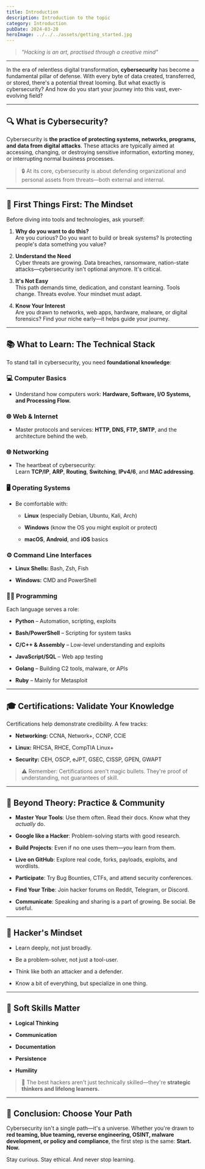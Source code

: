 ```yaml
---
title: Introduction
description: Introduction to the topic
category: Introduction
pubDate: 2024-03-20
heroImage: ../../../assets/getting_started.jpg
---
```


> *"Hacking is an art, practised through a creative mind"*

---

In the era of relentless digital transformation, **cybersecurity** has become a fundamental pillar of defense. With every byte of data created, transferred, or stored, there's a potential threat looming. But what exactly is cybersecurity? And how do you start your journey into this vast, ever-evolving field?

---

## 🔍 What is Cybersecurity?

Cybersecurity is **the practice of protecting systems, networks, programs, and data from digital attacks**. These attacks are typically aimed at accessing, changing, or destroying sensitive information, extorting money, or interrupting normal business processes.

> 🔒 At its core, cybersecurity is about defending organizational and personal assets from threats—both external and internal.

---

## 🧭 First Things First: The Mindset

Before diving into tools and technologies, ask yourself:

1. **Why do you want to do this?**  
    Are you curious? Do you want to build or break systems? Is protecting people's data something you value?
    
2. **Understand the Need**  
    Cyber threats are growing. Data breaches, ransomware, nation-state attacks—cybersecurity isn't optional anymore. It's critical.
    
3. **It's Not Easy**  
    This path demands time, dedication, and constant learning. Tools change. Threats evolve. Your mindset must adapt.
    
4. **Know Your Interest**  
    Are you drawn to networks, web apps, hardware, malware, or digital forensics? Find your niche early—it helps guide your journey.
    

---

## 📚 What to Learn: The Technical Stack

To stand tall in cybersecurity, you need **foundational knowledge**:

### 💻 Computer Basics

- Understand how computers work: **Hardware, Software, I/O Systems, and Processing Flow.**
    

### 🌐 Web & Internet

- Master protocols and services: **HTTP, DNS, FTP, SMTP**, and the architecture behind the web.
    

### 🌐 Networking

- The heartbeat of cybersecurity:  
    Learn **TCP/IP**, **ARP**, **Routing**, **Switching**, **IPv4/6**, and **MAC addressing**.
    

### 🖥️ Operating Systems

- Be comfortable with:
    
    - **Linux** (especially Debian, Ubuntu, Kali, Arch)
        
    - **Windows** (know the OS you might exploit or protect)
        
    - **macOS**, **Android**, and **iOS** basics
        

### ⚙️ Command Line Interfaces

- **Linux Shells:** Bash, Zsh, Fish
    
- **Windows:** CMD and PowerShell
    

### 👨‍💻 Programming

Each language serves a role:

- **Python** – Automation, scripting, exploits
    
- **Bash/PowerShell** – Scripting for system tasks
    
- **C/C++ & Assembly** – Low-level understanding and exploits
    
- **JavaScript/SQL** – Web app testing
    
- **Golang** – Building C2 tools, malware, or APIs
    
- **Ruby** – Mainly for Metasploit
    

---

## 🎓 Certifications: Validate Your Knowledge

Certifications help demonstrate credibility. A few tracks:

- **Networking:** CCNA, Network+, CCNP, CCIE
    
- **Linux:** RHCSA, RHCE, CompTIA Linux+
    
- **Security:** CEH, OSCP, eJPT, GSEC, CISSP, GPEN, GWAPT
    

> ⚠️ Remember: Certifications aren't magic bullets. They're proof of understanding, not guarantees of skill.

---

## 🔧 Beyond Theory: Practice & Community

- **Master Your Tools**: Use them often. Read their docs. Know what they _actually_ do.
    
- **Google like a Hacker**: Problem-solving starts with good research.
    
- **Build Projects**: Even if no one uses them—_you_ learn from them.
    
- **Live on GitHub**: Explore real code, forks, payloads, exploits, and wordlists.
    
- **Participate**: Try Bug Bounties, CTFs, and attend security conferences.
    
- **Find Your Tribe**: Join hacker forums on Reddit, Telegram, or Discord.
    
- **Communicate**: Speaking and sharing is a part of growing. Be social. Be useful.
    

---

## 🧠 Hacker's Mindset

- Learn deeply, not just broadly.
    
- Be a problem-solver, not just a tool-user.
    
- Think like both an attacker and a defender.
    
- Know a bit of everything, but specialize in one thing.
    

---

## 👥 Soft Skills Matter

- **Logical Thinking**
    
- **Communication**
    
- **Documentation**
    
- **Persistence**
    
- **Humility**
    

> 🧩 The best hackers aren't just technically skilled—they're **strategic thinkers and lifelong learners.**

---

## 🚀 Conclusion: Choose Your Path

Cybersecurity isn't a single path—it's a universe. Whether you're drawn to **red teaming, blue teaming, reverse engineering, OSINT, malware development, or policy and compliance**, the first step is the same: **Start. Now.**

Stay curious. Stay ethical. And never stop learning.